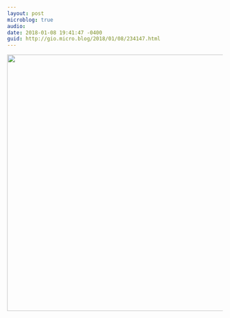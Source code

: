 ```yaml
---
layout: post
microblog: true
audio: 
date: 2018-01-08 19:41:47 -0400
guid: http://gio.micro.blog/2018/01/08/234147.html
---
```



<img src="http://microblog.stevegio.net/uploads/2018/c267118a31.jpg" width="600" height="600" />
